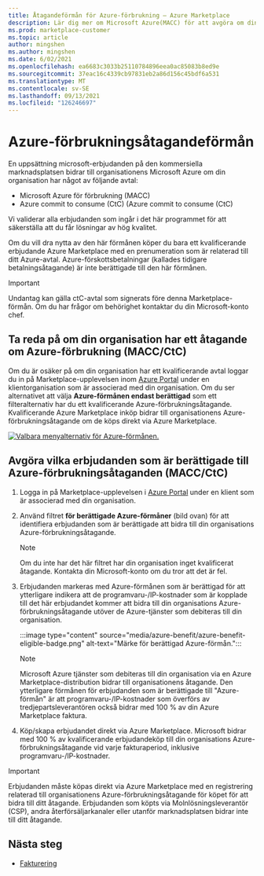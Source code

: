 ```yaml
---
title: Åtagandeförmån för Azure-förbrukning – Azure Marketplace
description: Lär dig mer om Microsoft Azure(MACC) för att avgöra om din organisation har hur man hittar erbjudanden i Azure Portal som är berättigade till Azure-förmånen.
ms.prod: marketplace-customer
ms.topic: article
author: mingshen
ms.author: mingshen
ms.date: 6/02/2021
ms.openlocfilehash: ea6683c3033b25110784896eea0ac85083b8ed9e
ms.sourcegitcommit: 37eac16c4339cb97831eb2a86d156c45bdf6a531
ms.translationtype: MT
ms.contentlocale: sv-SE
ms.lasthandoff: 09/13/2021
ms.locfileid: "126246697"
---
```

# <a name="azure-consumption-commitment-benefit"></a>Azure-förbrukningsåtagandeförmån

En uppsättning microsoft-erbjudanden på den kommersiella marknadsplatsen bidrar till organisationens Microsoft Azure om din organisation har något av följande avtal:

- Microsoft Azure för förbrukning (MACC)
- Azure commit to consume (CtC) (Azure commit to consume (CtC)

Vi validerar alla erbjudanden som ingår i det här programmet för att säkerställa att du får lösningar av hög kvalitet.

Om du vill dra nytta av den här förmånen köper du bara ett kvalificerande erbjudande Azure Marketplace med en prenumeration som är relaterad till ditt Azure-avtal. Azure-förskottsbetalningar (kallades tidigare betalningsåtagande) är inte berättigade till den här förmånen.

> [!IMPORTANT]
> Undantag kan gälla ctC-avtal som signerats före denna Marketplace-förmån. Om du har frågor om behörighet kontaktar du din Microsoft-konto chef.

## <a name="determine-if-your-organization-has-an-azure-consumption-commitment-maccctc"></a>Ta reda på om din organisation har ett åtagande om Azure-förbrukning (MACC/CtC)

Om du är osäker på om din organisation har ett kvalificerande avtal loggar du in på Marketplace-upplevelsen inom [Azure Portal](https://ms.portal.azure.com/#blade/Microsoft_Azure_Marketplace/MarketplaceOffersBlade/selectedMenuItemId/home) under en klientorganisation som är associerad med din organisation. Om du ser alternativet att välja **Azure-förmånen endast berättigad** som ett filteralternativ har du ett kvalificerande Azure-förbrukningsåtagande. Kvalificerande Azure Marketplace inköp bidrar till organisationens Azure-förbrukningsåtagande om de köps direkt via Azure Marketplace.

[![Valbara menyalternativ för Azure-förmånen.](media/azure-benefit/azure-benefit-eligible.png)](media/azure-benefit/azure-benefit-eligible.png#lightbox)

## <a name="determine-which-offers-are-eligible-for-azure-consumption-commitments-maccctc"></a>Avgöra vilka erbjudanden som är berättigade till Azure-förbrukningsåtaganden (MACC/CtC)

1. Logga in på Marketplace-upplevelsen i [Azure Portal](https://ms.portal.azure.com/#blade/Microsoft_Azure_Marketplace/MarketplaceOffersBlade/selectedMenuItemId/home) under en klient som är associerad med din organisation.
2. Använd filtret **för berättigade Azure-förmåner** (bild ovan) för att identifiera erbjudanden som är berättigade att bidra till din organisations Azure-förbrukningsåtagande.

   > [!NOTE]
   > Om du inte har det här filtret har din organisation inget kvalificerat åtagande. Kontakta din Microsoft-konto om du tror att det är fel.
 
3. Erbjudanden markeras med  Azure-förmånen som är berättigad för att ytterligare indikera att de programvaru-/IP-kostnader som är kopplade till det här erbjudandet kommer att bidra till din organisations Azure-förbrukningsåtagande utöver de Azure-tjänster som debiteras till din organisation.

    :::image type="content" source="media/azure-benefit/azure-benefit-eligible-badge.png" alt-text="Märke för berättigad Azure-förmån.":::

   > [!NOTE]
   > Microsoft Azure tjänster som debiteras till din organisation via en Azure Marketplace-distribution bidrar till organisationens åtagande. Den ytterligare förmånen för erbjudanden som är berättigade till "Azure-förmån" är att programvaru-/IP-kostnader som överförs av tredjepartsleverantören också bidrar med 100 % av din Azure Marketplace faktura.

4. Köp/skapa erbjudandet direkt via Azure Marketplace. Microsoft bidrar med 100 % av kvalificerande erbjudandeköp till din organisations Azure-förbrukningsåtagande vid varje fakturaperiod, inklusive programvaru-/IP-kostnader.

> [!IMPORTANT]
> Erbjudanden måste köpas direkt via Azure Marketplace med en registrering relaterad till organisationens Azure-förbrukningsåtagande för köpet för att bidra till ditt åtagande. Erbjudanden som köpts via Molnlösningsleverantör (CSP), andra återförsäljarkanaler eller utanför marknadsplatsen bidrar inte till ditt åtagande.

## <a name="next-steps"></a>Nästa steg

- [Fakturering](billing-invoicing.md)
